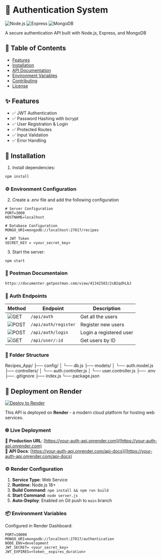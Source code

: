 # 🔐 Authentication System

![Node.js](https://img.shields.io/badge/Node.js-339933?style=for-the-badge&logo=nodedotjs&logoColor=white)
![Express](https://img.shields.io/badge/Express-000000?style=for-the-badge&logo=express&logoColor=white)
![MongoDB](https://img.shields.io/badge/MongoDB-47A248?style=for-the-badge&logo=mongodb&logoColor=white)

A secure authentication API built with Node.js, Express, and MongoDB

## 📌 Table of Contents
- [Features](#✨-features)
- [Installation](#🚀-installation)
- [API Documentation](#📚-api-documentation)
- [Environment Variables](#🔧-environment-variables)
- [Contributing](#🤝-contributing)
- [License](#📜-license)

## ✨ Features
- ✅ JWT Authentication
- ✅ Password Hashing with bcrypt
- ✅ User Registration & Login
- ✅ Protected Routes
- ✅ Input Validation
- ✅ Error Handling

## 🚀 Installation

1. Install dependencies:
```bash
npm install
```

### ⚙️ Environment Configuration


2. Create a .env file and add the following configuration
```.env
# Server Configuration
PORT=3000
HOSTNAME=localhost

# Database Configuration
MONGO_URI=mongodb://localhost:27017/recipes

# JWT Token
SECRET_KEY = <your_secret_key>
```
3. Start the server:
```bash
npm start
```

### 🧾 Postman Documentaion 
```bash
https://documenter.getpostman.com/view/41342583/2sB2qdhLbJ
```
### 🧾 Auth Endpoints 

| Method                                                                | Endpoint                         | Description                    |
|-----------------------------------------------------------------------|----------------------------------|--------------------------------|
| ![GET](https://img.shields.io/badge/METHOD-GET-brightgreen)           | `/api/auth   `                   | Get all the users              |
| ![POST](https://img.shields.io/badge/METHOD-POST-yellow)              | `/api/auth/register`             | Register new users             |
| ![POST](https://img.shields.io/badge/METHOD-POST-yellow)              | `/api/auth/login`                | Login a registered user        |
| ![GET](https://img.shields.io/badge/METHOD-GET-brightgreen)           | `/api/user/:id`                  | Get users by ID                |



### 📂 Folder Structure

Recipes_App/
├── config/
│   └── db.js
├── models/
│   └── auth.model.js
├── controllers/
│   └── auth.controller.js
│   └── user.controller.js
├── .env
├── .gitignore
├── index.js
└── package.json


## 🚀 Deployment on Render

[![Deploy to Render](https://render.com/images/deploy-to-render-button.svg)](https://render.com/deploy)

This API is deployed on **Render** - a modern cloud platform for hosting web services.

### 🌐 Live Deployment
🔗 **Production URL**: [https://your-auth-api.onrender.com]([https://your-auth-api.onrender.com)  
🔗 **API Docs**: [https://your-auth-api.onrender.com/api-docs]([https://your-auth-api.onrender.com/api-docs)

### ⚙️ Render Configuration
1. **Service Type**: Web Service
2. **Runtime**: Node.js 18+
3. **Build Command**: `npm install && npm run build`
4. **Start Command**: `node server.js`
5. **Auto-Deploy**: Enabled on Git push to `main` branch

### 📦 Environment Variables
Configured in Render Dashboard:
```env
PORT=10000
MONGO_URI=mongodb://localhost:27017/authentication
NODE_ENV=development
JWT_SECRET= <your_secret_key>
JWT_EXPIRES=<token__expires_duration>
```
